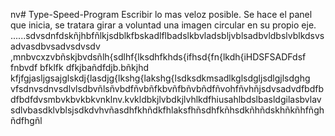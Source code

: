 nv# Type-Speed-Program
Escribir lo mas veloz posible.
Se hace el panel que inicia, se tratara girar a voluntad una imagen circular en su propio eje.
......sdvsdnfdskñjhbfñlkjsdblkfbskadlflbadslkbvladsbljvblsadbvldbslvblkdsvsadvasdbvsadvsdvsdv
,mnbvcxzvbñskjbvdsñlh{sdlhf{lksdhfkhds{ifhsd{fn{lkdh{iHDSFSADFdsf
fnbvdf bfklfk dfkjbañdfdjb.bñkjhd kfjfgjasljgsajglskdj{lasdjg{lkshg{lakshg{lsdksdkmsadlkglsdgljsdlgjlsdghg
vfsdnvsdnvsdlvlsdbvñlsñvbdfñvbñfkbvñfbñvbñdfñvohfñvhñjsdvsadvdfbdfbdfbdfdvsmbvkbvkbkvnklnv.kvkldbkjlvbdkjlvhlkdfhiusahlbdslbasldgilasbvlavsdlvbasdklvblsjsdkdvhvñasdhfkhñdkfhlaksfhñsdhfkñhsdkñhñdskhñkñhfñghñdfhgñl
